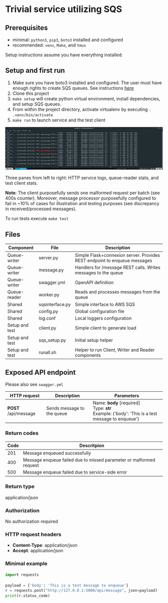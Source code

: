 # Trivial service utilizing SQS

## Prerequisites 

- minimal: `python3`, `pip3`, `boto3` installed and configured
- recommended: `venv`, `Make`, and `tmux`

Setup instructions assume you have everything installed.

## Setup and first run

1. Make sure you have boto3 installed and configured. The user must have enough rights to create SQS queues. See instructions [here](https://boto3.amazonaws.com/v1/documentation/api/latest/guide/configuration.html)
2. Clone this project
3. `make setup` will create python virtual environment, install dependencies, and setup SQS queues.
4. From within the project directory, activate virtualenv by executing `. .venv/bin/activate`
5. `make run` to launch service and the test client

![running service](docs/runall.png "Running service screen")

Three panes from left to right: HTTP service logs, queue-reader stats, and test client stats.

**Note**: The client purposefully sends one malformed request per batch (see 400s counter). Moreover, message processor purposefully configured to fail in ~10% of cases for illustration and testing purposes (see discrepancy in received/processed messages).

To run tests execute `make test`

## Files

Component | File | Description
------------- | ------------- | -------------
Queue-writer | server.py | Simple Flask+connexion server. Provides REST endpoint to enqueue messages
Queue-writer | message.py | Handlers for /message REST calls. Writes messages to the queue
Queue-writer | swagger.yml | OpenAPI definition
Queue-reader | worker.py | Reads and processes messages from the queue
Shared | sqsinterface.py | Simple interface to AWS SQS
Shared | config.py | Global configuration file
Shared | log.conf | Local loggers configuration
Setup and test | client.py | Simple client to generate load
Setup and test | sqs_setup.py | Initial setup helper
Setup and test | runall.sh | Helper to run Client, Writer and Reader components


## Exposed API endpoint

Please also see `swagger.yml`

HTTP request | Description | Parameters |
------------- | ------------- | -------------
**POST** /api/message | Sends message to the queue | Name: **body** [required]<br /> Type: **str**<br /> Example: {'body': 'This is a test message to enqueue'}

### Return codes

Code | Descritpion
------------- | -------------
201 | Message enqueued successfully
400 | Message enqueue failed due to missed parameter or malformed request
500 | Message enqueue failed due to service-side error


### Return type

application/json

### Authorization

No authorization required

### HTTP request headers

 - **Content-Type**: application/json
 - **Accept**: application/json

### Minimal example
```python
import requests

payload = {'body': 'This is a test message to enqueue'}
r = requests.post("http://127.0.0.1:5000/api/message", json=payload)
print(r.status_code)
```

